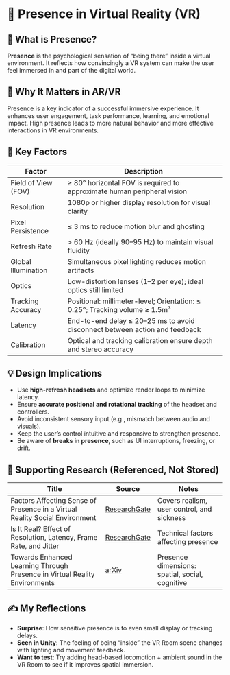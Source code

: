 # 📘 Presence in Virtual Reality (VR)

## 🧠 What is Presence?
**Presence** is the psychological sensation of “being there” inside a virtual environment. It reflects how convincingly a VR system can make the user feel immersed in and part of the digital world.

## 🎯 Why It Matters in AR/VR
Presence is a key indicator of a successful immersive experience. It enhances user engagement, task performance, learning, and emotional impact. High presence leads to more natural behavior and more effective interactions in VR environments.

## 🔬 Key Factors

| Factor                    | Description                                                                 |
|---------------------------|-----------------------------------------------------------------------------|
| Field of View (FOV)       | ≥ 80° horizontal FOV is required to approximate human peripheral vision     |
| Resolution                | 1080p or higher display resolution for visual clarity                       |
| Pixel Persistence         | ≤ 3 ms to reduce motion blur and ghosting                                  |
| Refresh Rate              | > 60 Hz (ideally 90–95 Hz) to maintain visual fluidity                      |
| Global Illumination       | Simultaneous pixel lighting reduces motion artifacts                        |
| Optics                    | Low-distortion lenses (1–2 per eye); ideal optics still limited              |
| Tracking Accuracy         | Positional: millimeter-level; Orientation: ≤ 0.25°; Tracking volume ≥ 1.5m³ |
| Latency                  | End-to-end delay ≤ 20–25 ms to avoid disconnect between action and feedback |
| Calibration               | Optical and tracking calibration ensure depth and stereo accuracy           |

## 💡 Design Implications
- Use **high-refresh headsets** and optimize render loops to minimize latency.
- Ensure **accurate positional and rotational tracking** of the headset and controllers.
- Avoid inconsistent sensory input (e.g., mismatch between audio and visuals).
- Keep the user’s control intuitive and responsive to strengthen presence.
- Be aware of **breaks in presence**, such as UI interruptions, freezing, or drift.

## 📄 Supporting Research (Referenced, Not Stored)
| Title                                                                                     | Source                                                                                  | Notes                                          |
|-------------------------------------------------------------------------------------------|-----------------------------------------------------------------------------------------|------------------------------------------------|
| Factors Affecting Sense of Presence in a Virtual Reality Social Environment               | [ResearchGate](https://www.researchgate.net/publication/331335083_...)                 | Covers realism, user control, and sickness     |
| Is It Real? Effect of Resolution, Latency, Frame Rate, and Jitter                         | [ResearchGate](https://www.researchgate.net/publication/337110321_...)                 | Technical factors affecting presence           |
| Towards Enhanced Learning Through Presence in Virtual Reality Environments                | [arXiv](https://arxiv.org/abs/2504.13845)                                               | Presence dimensions: spatial, social, cognitive|

## ✍️ My Reflections
- **Surprise**: How sensitive presence is to even small display or tracking delays.
- **Seen in Unity**: The feeling of being “inside” the VR Room scene changes with lighting and movement feedback.
- **Want to test**: Try adding head-based locomotion + ambient sound in the VR Room to see if it improves spatial immersion.
